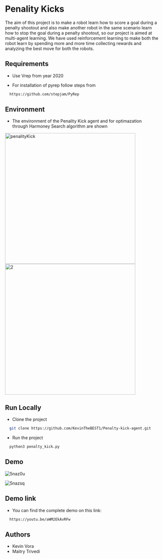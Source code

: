 
# Penality Kicks

The aim of this project is to make a robot learn how to
score a goal during a penalty shootout and also make another
robot in the same scenario learn how to stop the goal during
a penalty shootout, so our project is aimed at multi-agent
learning. We have used reinforcement learning to make both
the robot learn by spending more and more time collecting
rewards and analyzing the best move for both the robots.


## Requirements

- Use Vrep from year 2020

- For installation of pyrep follow steps from


```bash
  https://github.com/stepjam/PyRep
```

## Environment
- The environment of the Penality Kick agent and for optimazation through Harmoney Search algorithm are shown  
<img width="428" alt="penalityKick" src="https://user-images.githubusercontent.com/74253717/133783530-315c15a7-00e8-44a5-9250-0c751694632b.PNG">
<img width="428" alt="2" src="https://user-images.githubusercontent.com/74253717/133784529-0a35c738-6bb7-4954-8238-4b3bdbb483f6.PNG">

  
## Run Locally

- Clone the project

```bash
  git clone https://github.com/KevinTheBEST1/Penalty-kick-agent.git
```

- Run the project

```bash
  python3 penalty_kick.py 
```
  
## Demo

![5naz0u](https://user-images.githubusercontent.com/74253717/133788943-75472d1c-3e7b-41bc-865f-cbc53b0e3955.gif)


![5nazsq](https://user-images.githubusercontent.com/74253717/133788967-39003c4e-96e6-4078-8b81-fdf51af1fdad.gif)

## Demo link
- You can find the complete demo on this link:

```bash
  https://youtu.be/aWM2EkAvRFw
```

## Authors
- Kevin Vora
- Maitry Trivedi


  
